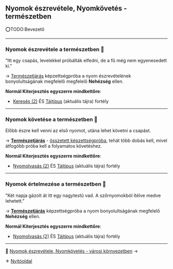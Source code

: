## Nyomok észrevétele, Nyomkövetés - természetben

⭕TODO:Bevezető

---
### Nyomok észrevétele a természetben 🌳

"Itt egy csapás, levelekkel próbálták elfedni, de a fű még nem egyenesedett ki."

→ [Természetjárás](kepzettsegek.szekunder/termeszetjaras.md) képzettségpróba a nyom észrevételének bonyolultságának megfelelő megfelelő **Nehézség** ellen.

**Normál Kiterjesztés egyszerre mindkettőre**:
- [Keresés (2)](fortelyok.altalanos/kereses.md) ÉS [Tájtípus](042_szabad_fortelyok.md#tanulhat%C3%B3-szabad-fort%C3%A9lyok-list%C3%A1ja) (aktuális tájra) fortély

---
### Nyomok követése a természetben 🌳

Előbb észre kell venni az első nyomot, utána lehet követni a csapást.

→ **[Természetjárás](kepzettsegek.szekunder/termeszetjaras.md)** - [összetett képzettségpróba](036_kepzettsegproba.md#összetett-képzettségpróba-másodlagos-próbadobások), tehát több dobás kell, mivel átfogóbb próba kell a folyamatos követéshez.

**Normál Kiterjesztés egyszerre mindkettőre**:
- [Nyomolvasás (2)](fortelyok.altalanos/nyomolvasas.md) ÉS [Tájtípus](042_szabad_fortelyok.md#tanulhat%C3%B3-szabad-fort%C3%A9lyok-list%C3%A1ja) (aktuális tájra) fortély

---
### Nyomok értelmezése a természetben 🌳

"Két napja gázolt át itt egy nagytestű vad. A szőrnyomokból ítélve medve lehetett."

 → **[Természetjárás](kepzettsegek.szekunder/termeszetjaras.md)** képzettségpróba a nyom bonyolultságának megfelelő **Nehézség** ellen.

**Normál Kiterjesztés egyszerre mindkettőre**:
- [Nyomolvasás (2)](fortelyok.altalanos/nyomolvasas.md) ÉS [Tájtípus](042_szabad_fortelyok.md#tanulhat%C3%B3-szabad-fort%C3%A9lyok-list%C3%A1ja) (aktuális tájra) fortély

---

🔗 [Nyomok észrevétele, Nyomkövetés - városi környezetben](152_02_nyomok_nyomkovetes_varos.md) →

⚜️ [Nyitóoldal](start.md#15-szitu%C3%A1ci%C3%B3k)
